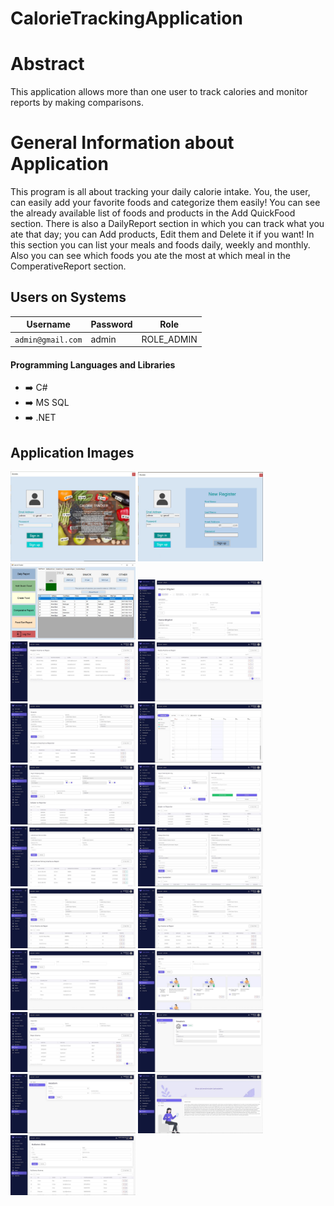 # CalorieTrackingApplication

# Abstract
This application allows more than one user to track calories and monitor reports by making comparisons.

# General Information about Application
This program is all about tracking your daily calorie intake. You, the user, can easily add your favorite foods and categorize them easily! You can see the already available list of foods and products in the Add QuickFood section. There is also a DailyReport section in which you can track what you ate that day; you can Add products, Edit them and Delete it if you want! In this section you can list your meals and foods daily, weekly and monthly. Also you can see which foods you ate the most at which meal in the ComperativeReport section.



## Users on Systems

| Username  | Password | Role |
| ------------- | ------------- |:-------------:|
| ````admin@gmail.com````     | admin  | ROLE_ADMIN     |


#### Programming Languages and Libraries
- :arrow_right: C#
- :arrow_right: MS SQL
- :arrow_right: .NET


## Application Images

<p>
  
<a href="https://github.com/Kadir-Yildiz/CalorieTrackingApplication/blob/master/ProjectsImages/1.jpg?raw=true" target="_blank">
<img src="https://github.com/Kadir-Yildiz/CalorieTrackingApplication/blob/master/ProjectsImages/1.jpg?raw=true" width="200" style="max-width:100%;"></a>

<a href="https://github.com/Kadir-Yildiz/CalorieTrackingApplication/blob/master/ProjectsImages/2.jpg?raw=true" target="_blank">
<img src="https://github.com/Kadir-Yildiz/CalorieTrackingApplication/blob/master/ProjectsImages/2.jpg?raw=true" width="200" style="max-width:100%;"></a>

<a href="https://github.com/Kadir-Yildiz/CalorieTrackingApplication/blob/master/ProjectsImages/4.jpg?raw=true" target="_blank">
<img src="https://github.com/Kadir-Yildiz/CalorieTrackingApplication/blob/master/ProjectsImages/4.jpg?raw=true" width="200" style="max-width:100%;"></a>
  
<a href="https://github.com/eymeneruyar/Java-SpringMVC-VetClinic-Project/blob/main/Project%20Images/4.jpg" target="_blank">
<img src="https://github.com/eymeneruyar/Java-SpringMVC-VetClinic-Project/blob/main/Project%20Images/4.jpg" width="200" style="max-width:100%;"></a>
 
<a href="https://github.com/eymeneruyar/Java-SpringMVC-VetClinic-Project/blob/main/Project%20Images/5.jpg" target="_blank">
<img src="https://github.com/eymeneruyar/Java-SpringMVC-VetClinic-Project/blob/main/Project%20Images/5.jpg" width="200" style="max-width:100%;"></a>
  
<a href="https://github.com/eymeneruyar/Java-SpringMVC-VetClinic-Project/blob/main/Project%20Images/6.jpg" target="_blank">
<img src="https://github.com/eymeneruyar/Java-SpringMVC-VetClinic-Project/blob/main/Project%20Images/6.jpg" width="200" style="max-width:100%;"></a>
  
<a href="https://github.com/eymeneruyar/Java-SpringMVC-VetClinic-Project/blob/main/Project%20Images/7.jpg" target="_blank">
<img src="https://github.com/eymeneruyar/Java-SpringMVC-VetClinic-Project/blob/main/Project%20Images/7.jpg" width="200" style="max-width:100%;"></a>
  
<a href="https://github.com/eymeneruyar/Java-SpringMVC-VetClinic-Project/blob/main/Project%20Images/8.jpg" target="_blank">
<img src="https://github.com/eymeneruyar/Java-SpringMVC-VetClinic-Project/blob/main/Project%20Images/8.jpg" width="200" style="max-width:100%;"></a>
  
<a href="https://github.com/eymeneruyar/Java-SpringMVC-VetClinic-Project/blob/main/Project%20Images/9.jpg" target="_blank">
<img src="https://github.com/eymeneruyar/Java-SpringMVC-VetClinic-Project/blob/main/Project%20Images/9.jpg" width="200" style="max-width:100%;"></a>
  
<a href="https://github.com/eymeneruyar/Java-SpringMVC-VetClinic-Project/blob/main/Project%20Images/10.jpg" target="_blank">
<img src="https://github.com/eymeneruyar/Java-SpringMVC-VetClinic-Project/blob/main/Project%20Images/10.jpg" width="200" style="max-width:100%;"></a>
  
<a href="https://github.com/eymeneruyar/Java-SpringMVC-VetClinic-Project/blob/main/Project%20Images/11.jpg" target="_blank">
<img src="https://github.com/eymeneruyar/Java-SpringMVC-VetClinic-Project/blob/main/Project%20Images/11.jpg" width="200" style="max-width:100%;"></a>
  
<a href="https://github.com/eymeneruyar/Java-SpringMVC-VetClinic-Project/blob/main/Project%20Images/12.jpg" target="_blank">
<img src="https://github.com/eymeneruyar/Java-SpringMVC-VetClinic-Project/blob/main/Project%20Images/12.jpg" width="200" style="max-width:100%;"></a>
  
<a href="https://github.com/eymeneruyar/Java-SpringMVC-VetClinic-Project/blob/main/Project%20Images/13.jpg" target="_blank">
<img src="https://github.com/eymeneruyar/Java-SpringMVC-VetClinic-Project/blob/main/Project%20Images/13.jpg" width="200" style="max-width:100%;"></a>
  
<a href="https://github.com/eymeneruyar/Java-SpringMVC-VetClinic-Project/blob/main/Project%20Images/14.jpg" target="_blank">
<img src="https://github.com/eymeneruyar/Java-SpringMVC-VetClinic-Project/blob/main/Project%20Images/14.jpg" width="200" style="max-width:100%;"></a>
  
<a href="https://github.com/eymeneruyar/Java-SpringMVC-VetClinic-Project/blob/main/Project%20Images/15.jpg" target="_blank">
<img src="https://github.com/eymeneruyar/Java-SpringMVC-VetClinic-Project/blob/main/Project%20Images/15.jpg" width="200" style="max-width:100%;"></a>
  
<a href="https://github.com/eymeneruyar/Java-SpringMVC-VetClinic-Project/blob/main/Project%20Images/16.jpg" target="_blank">
<img src="https://github.com/eymeneruyar/Java-SpringMVC-VetClinic-Project/blob/main/Project%20Images/16.jpg" width="200" style="max-width:100%;"></a>
  
<a href="https://github.com/eymeneruyar/Java-SpringMVC-VetClinic-Project/blob/main/Project%20Images/17.jpg" target="_blank">
<img src="https://github.com/eymeneruyar/Java-SpringMVC-VetClinic-Project/blob/main/Project%20Images/17.jpg" width="200" style="max-width:100%;"></a>
  
<a href="https://github.com/eymeneruyar/Java-SpringMVC-VetClinic-Project/blob/main/Project%20Images/18.jpg" target="_blank">
<img src="https://github.com/eymeneruyar/Java-SpringMVC-VetClinic-Project/blob/main/Project%20Images/18.jpg" width="200" style="max-width:100%;"></a>
  
<a href="https://github.com/eymeneruyar/Java-SpringMVC-VetClinic-Project/blob/main/Project%20Images/19.jpg" target="_blank">
<img src="https://github.com/eymeneruyar/Java-SpringMVC-VetClinic-Project/blob/main/Project%20Images/19.jpg" width="200" style="max-width:100%;"></a>
  
<a href="https://github.com/eymeneruyar/Java-SpringMVC-VetClinic-Project/blob/main/Project%20Images/20.jpg" target="_blank">
<img src="https://github.com/eymeneruyar/Java-SpringMVC-VetClinic-Project/blob/main/Project%20Images/20.jpg" width="200" style="max-width:100%;"></a>
  
<a href="https://github.com/eymeneruyar/Java-SpringMVC-VetClinic-Project/blob/main/Project%20Images/21.jpg" target="_blank">
<img src="https://github.com/eymeneruyar/Java-SpringMVC-VetClinic-Project/blob/main/Project%20Images/21.jpg" width="200" style="max-width:100%;"></a>
  
</p>
